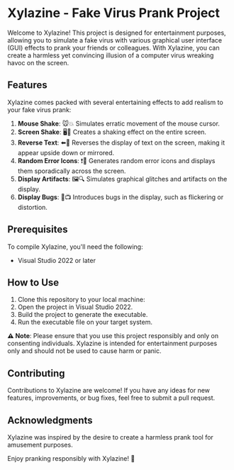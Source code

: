 # Xylazine - Fake Virus Prank Project

Welcome to Xylazine! This project is designed for entertainment purposes, allowing you to simulate a fake virus with various graphical user interface (GUI) effects to prank your friends or colleagues. With Xylazine, you can create a harmless yet convincing illusion of a computer virus wreaking havoc on the screen.

## Features
Xylazine comes packed with several entertaining effects to add realism to your fake virus prank:

1. **Mouse Shake**: 🐭💥 Simulates erratic movement of the mouse cursor.
2. **Screen Shake**: 🖥️🔨 Creates a shaking effect on the entire screen.
3. **Reverse Text**: ⬅️🔡 Reverses the display of text on the screen, making it appear upside down or mirrored.
4. **Random Error Icons**: ❗🚫 Generates random error icons and displays them sporadically across the screen.
5. **Display Artifacts**: 🖼️🔍 Simulates graphical glitches and artifacts on the display.
6. **Display Bugs**: 🐞📺 Introduces bugs in the display, such as flickering or distortion.

## Prerequisites
To compile Xylazine, you'll need the following:
- Visual Studio 2022 or later

## How to Use
1. Clone this repository to your local machine:
2. Open the project in Visual Studio 2022.
3. Build the project to generate the executable.
4. Run the executable file on your target system.

**:warning: Note**: Please ensure that you use this project responsibly and only on consenting individuals. Xylazine is intended for entertainment purposes only and should not be used to cause harm or panic.

## Contributing
Contributions to Xylazine are welcome! If you have any ideas for new features, improvements, or bug fixes, feel free to submit a pull request.

## Acknowledgments
Xylazine was inspired by the desire to create a harmless prank tool for amusement purposes.

Enjoy pranking responsibly with Xylazine! 🎉
